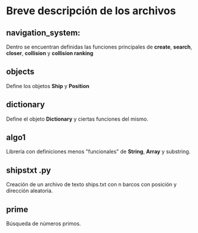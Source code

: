 # Breve descripción de los archivos

## navigation_system:
Dentro se encuentran definidas las funciones principales de **create**, **search**, **closer**, **collision** y **collision ranking**

## objects
Define los objetos **Ship** y **Position**

## dictionary
Define el objeto **Dictionary** y ciertas funciones del mismo.

## algo1
Librería con definiciones menos "funcionales" de **String**, **Array** y substring.

## shipstxt .py
Creación de un archivo de texto ships.txt con n barcos con posición y dirección aleatoria.

## prime
Búsqueda de números primos.
